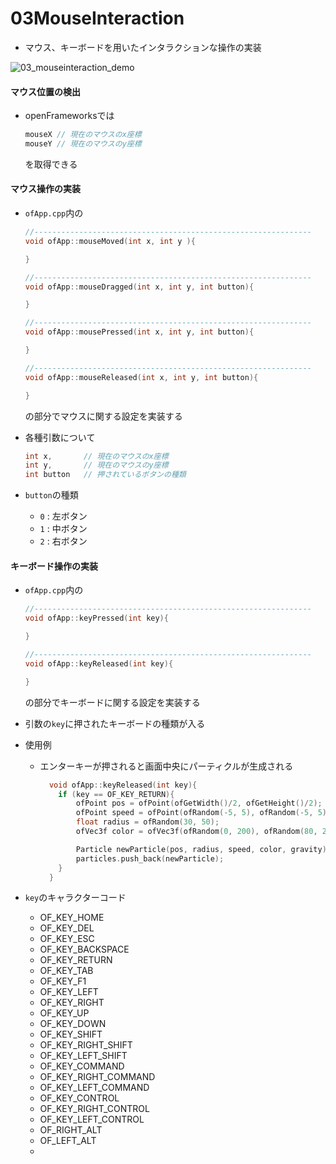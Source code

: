 # 03MouseInteraction

- マウス、キーボードを用いたインタラクションな操作の実装

![03_mouseinteraction_demo](https://user-images.githubusercontent.com/26996041/28864521-c4335956-77a7-11e7-8f17-3838564ec6c0.gif)

#### マウス位置の検出
- openFrameworksでは
  ```c++
  mouseX // 現在のマウスのx座標
  mouseY // 現在のマウスのy座標
  ```
  を取得できる

#### マウス操作の実装
- `ofApp.cpp`内の
  ```c++
  //--------------------------------------------------------------
  void ofApp::mouseMoved(int x, int y ){

  }

  //--------------------------------------------------------------
  void ofApp::mouseDragged(int x, int y, int button){

  }

  //--------------------------------------------------------------
  void ofApp::mousePressed(int x, int y, int button){

  }

  //--------------------------------------------------------------
  void ofApp::mouseReleased(int x, int y, int button){

  }
  ```
  の部分でマウスに関する設定を実装する

- 各種引数について
  ```c++
  int x,       // 現在のマウスのx座標
  int y,       // 現在のマウスのy座標
  int button   // 押されているボタンの種類
  ```
- `button`の種類
  - `0` : 左ボタン
  - `1` : 中ボタン
  - `2` : 右ボタン

#### キーボード操作の実装
- `ofApp.cpp`内の
  ```c++
  //--------------------------------------------------------------
  void ofApp::keyPressed(int key){

  }

  //--------------------------------------------------------------
  void ofApp::keyReleased(int key){

  }
  ```
  の部分でキーボードに関する設定を実装する

- 引数の`key`に押されたキーボードの種類が入る
- 使用例
  - エンターキーが押されると画面中央にパーティクルが生成される
    ```c++
      void ofApp::keyReleased(int key){
        if (key == OF_KEY_RETURN){
            ofPoint pos = ofPoint(ofGetWidth()/2, ofGetHeight()/2);
            ofPoint speed = ofPoint(ofRandom(-5, 5), ofRandom(-5, 5));
            float radius = ofRandom(30, 50);
            ofVec3f color = ofVec3f(ofRandom(0, 200), ofRandom(80, 200), ofRandom(160, 255));

            Particle newParticle(pos, radius, speed, color, gravity);
            particles.push_back(newParticle);
        }
      }
    ```
- `key`のキャラクターコード
  - OF_KEY_HOME
  - OF_KEY_DEL
  - OF_KEY_ESC
  - OF_KEY_BACKSPACE
  - OF_KEY_RETURN
  - OF_KEY_TAB
  - OF_KEY_F1
  - OF_KEY_LEFT
  - OF_KEY_RIGHT
  - OF_KEY_UP
  - OF_KEY_DOWN
  - OF_KEY_SHIFT
  - OF_KEY_RIGHT_SHIFT
  - OF_KEY_LEFT_SHIFT
  - OF_KEY_COMMAND
  - OF_KEY_RIGHT_COMMAND
  - OF_KEY_LEFT_COMMAND
  - OF_KEY_CONTROL
  - OF_KEY_RIGHT_CONTROL
  - OF_KEY_LEFT_CONTROL
  - OF_RIGHT_ALT
  - OF_LEFT_ALT
  -
